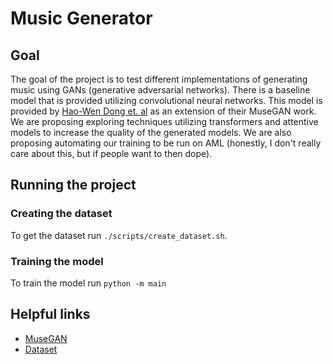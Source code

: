 # Music Generator

## Goal

The goal of the project is to test different implementations of generating music using GANs (generative adversarial networks).
There is a baseline model that is provided utilizing convolutional neural networks.
This model is provided by [Hao-Wen Dong et. al](https://salu133445.github.io/musegan/pdf/musegan-ismir2017-lbd-paper.pdf) as an extension of their MuseGAN work.
We are proposing exploring techniques utilizing transformers and attentive models to increase the quality of the generated models.
We are also proposing automating our training to be run on AML (honestly, I don't really care about this, but if people want to then dope).

## Running the project

### Creating the dataset

To get the dataset run `./scripts/create_dataset.sh`.

### Training the model

To train the model run `python -m main`

## Helpful links

- [MuseGAN](https://salu133445.github.io/musegan/pdf/musegan-ismir2017-lbd-paper.pdf)
- [Dataset](https://salu133445.github.io/lakh-pianoroll-dataset/dataset)
